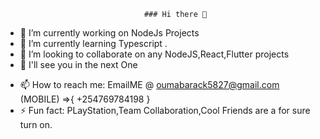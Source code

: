                                    ### Hi there 👋

<!--
**IsoDevMate/IsoDevMate** is a ✨ _special_ ✨ repository because its `README.md` (this file) appears on your GitHub profile.

Here are some ideas to get you started:
-->
- 🔭 I’m currently working on NodeJs Projects
- 🌱 I’m currently learning Typescript <!--GRAPHQL,GRPC-->.
- 👯 I’m looking to collaborate on any NodeJS,React,Flutter projects
- 🤔 I'll see you in the next One
<!-- 💬 Ask me about ..- 😄 Pronouns: ....-->
- 📫 How to reach me: EmailME @ oumabarack5827@gmail.com  (MOBILE) =>{  +254769784198  }
- ⚡ Fun fact: PLayStation,Team Collaboration,Cool Friends are a for sure  turn on.

